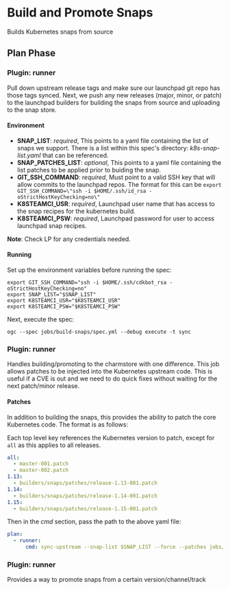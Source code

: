 # Build and Promote Snaps
Builds Kubernetes snaps from source

## Plan Phase
### Plugin: **runner**
Pull down upstream release tags and make sure our launchpad git repo has those
tags synced. Next, we push any new releases (major, minor, or patch) to the
launchpad builders for building the snaps from source and uploading to the snap
store.

#### Environment

- **SNAP_LIST**: *required*, This points to a yaml file containing the list of snaps we support. There is a list within this spec's directory: *k8s-snap-list.yaml* that can be referenced.
- **SNAP_PATCHES_LIST**: *optional*, This points to a yaml file containing the list patches to be applied prior to buiding the snap.
- **GIT_SSH_COMMAND**: *required*, Must point to a valid SSH key that will allow commits to the launchpad repos. The format for this can be `export GIT_SSH_COMMAND=\"ssh -i $HOME/.ssh/id_rsa -oStrictHostKeyChecking=no\"`
- **K8STEAMCI_USR**: *required*, Launchpad user name that has access to the snap recipes for the kubernetes build.
- **K8STEAMCI_PSW**: *required*, Launchpad password for user to access launchpad snap recipes.

**Note**: Check LP for any credentials needed.

#### Running

Set up the environment variables before running the spec:

```
export GIT_SSH_COMMAND="ssh -i $HOME/.ssh/cdkbot_rsa -oStrictHostKeyChecking=no"
export SNAP_LIST="$SNAP_LIST"
export K8STEAMCI_USR="$K8STEAMCI_USR"
export K8STEAMCI_PSW="$K8STEAMCI_PSW"
```

Next, execute the spec:

```
ogc --spec jobs/build-snaps/spec.yml --debug execute -t sync
```

### Plugin: **runner**
Handles building/promoting to the charmstore with one difference. This
job allows patches to be injected into the Kubernetes upstream code.
This is useful if a CVE is out and we need to do quick fixes without
waiting for the next patch/minor release.

#### Patches

In addition to building the snaps, this provides the ability to patch the core
Kubernetes code. The format is as follows:

Each top level key references the Kubernetes version to patch, except for `all`
as this applies to all releases.

```yaml
all:
  - master-001.patch
  - master-002.patch
1.13:
  - builders/snaps/patches/release-1.13-001.patch
1.14:
  - builders/snaps/patches/release-1.14-001.patch
1.15:
  - builders/snaps/patches/release-1.15-001.patch
```

Then in the _cmd_ section, pass the path to the above yaml file:

```yaml
plan:
  - runner:
      cmd: sync-upstream --snap-list $SNAP_LIST --force --patches jobs/build-snaps/patches.yaml
```

### Plugin: **runner**
Provides a way to promote snaps from a certain version/channel/track

